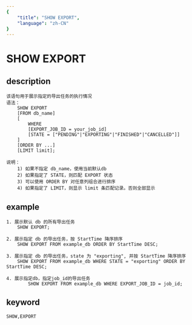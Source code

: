 ```yaml
---
{
    "title": "SHOW EXPORT",
    "language": "zh-CN"
}
---
```


# SHOW EXPORT
## description
    该语句用于展示指定的导出任务的执行情况
    语法：
        SHOW EXPORT
        [FROM db_name]
        [
            WHERE
            [EXPORT_JOB_ID = your_job_id]
            [STATE = ["PENDING"|"EXPORTING"|"FINISHED"|"CANCELLED"]]
        ]
        [ORDER BY ...]
        [LIMIT limit];
        
    说明：
        1) 如果不指定 db_name，使用当前默认db
        2) 如果指定了 STATE，则匹配 EXPORT 状态
        3) 可以使用 ORDER BY 对任意列组合进行排序
        4) 如果指定了 LIMIT，则显示 limit 条匹配记录。否则全部显示

## example
    1. 展示默认 db 的所有导出任务
        SHOW EXPORT;
        
    2. 展示指定 db 的导出任务，按 StartTime 降序排序
        SHOW EXPORT FROM example_db ORDER BY StartTime DESC;

    3. 展示指定 db 的导出任务，state 为 "exporting", 并按 StartTime 降序排序
        SHOW EXPORT FROM example_db WHERE STATE = "exporting" ORDER BY StartTime DESC;
    
    4. 展示指定db，指定job_id的导出任务
            SHOW EXPORT FROM example_db WHERE EXPORT_JOB_ID = job_id;

## keyword
    SHOW,EXPORT
    
